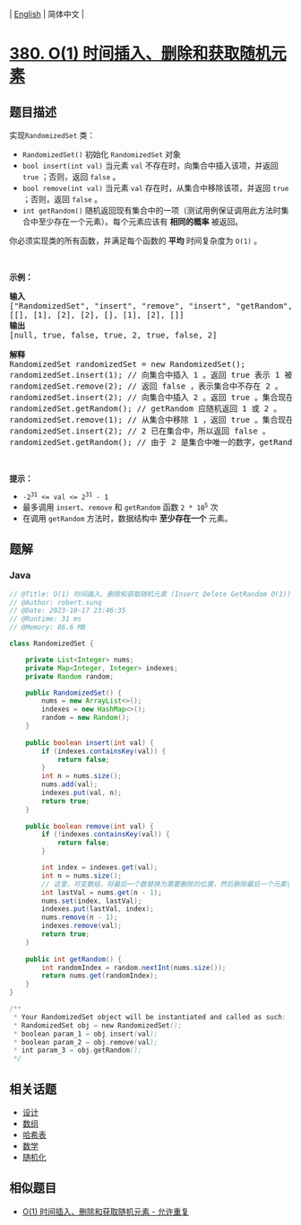 
| [English](README_EN.md) | 简体中文 |

# [380. O(1) 时间插入、删除和获取随机元素](https://leetcode.cn//problems/insert-delete-getrandom-o1/)

## 题目描述

<p>实现<code>RandomizedSet</code> 类：</p>

<div class="original__bRMd">
<div>
<ul>
	<li><code>RandomizedSet()</code> 初始化 <code>RandomizedSet</code> 对象</li>
	<li><code>bool insert(int val)</code> 当元素 <code>val</code> 不存在时，向集合中插入该项，并返回 <code>true</code> ；否则，返回 <code>false</code> 。</li>
	<li><code>bool remove(int val)</code> 当元素 <code>val</code> 存在时，从集合中移除该项，并返回 <code>true</code> ；否则，返回 <code>false</code> 。</li>
	<li><code>int getRandom()</code> 随机返回现有集合中的一项（测试用例保证调用此方法时集合中至少存在一个元素）。每个元素应该有 <strong>相同的概率</strong> 被返回。</li>
</ul>

<p>你必须实现类的所有函数，并满足每个函数的 <strong>平均</strong> 时间复杂度为 <code>O(1)</code> 。</p>

<p>&nbsp;</p>

<p><strong>示例：</strong></p>

<pre>
<strong>输入</strong>
["RandomizedSet", "insert", "remove", "insert", "getRandom", "remove", "insert", "getRandom"]
[[], [1], [2], [2], [], [1], [2], []]
<strong>输出</strong>
[null, true, false, true, 2, true, false, 2]

<strong>解释</strong>
RandomizedSet randomizedSet = new RandomizedSet();
randomizedSet.insert(1); // 向集合中插入 1 。返回 true 表示 1 被成功地插入。
randomizedSet.remove(2); // 返回 false ，表示集合中不存在 2 。
randomizedSet.insert(2); // 向集合中插入 2 。返回 true 。集合现在包含 [1,2] 。
randomizedSet.getRandom(); // getRandom 应随机返回 1 或 2 。
randomizedSet.remove(1); // 从集合中移除 1 ，返回 true 。集合现在包含 [2] 。
randomizedSet.insert(2); // 2 已在集合中，所以返回 false 。
randomizedSet.getRandom(); // 由于 2 是集合中唯一的数字，getRandom 总是返回 2 。
</pre>

<p>&nbsp;</p>

<p><strong>提示：</strong></p>

<ul>
	<li><code>-2<sup>31</sup> &lt;= val &lt;= 2<sup>31</sup> - 1</code></li>
	<li>最多调用 <code>insert</code>、<code>remove</code> 和 <code>getRandom</code> 函数 <code>2 *&nbsp;</code><code>10<sup>5</sup></code> 次</li>
	<li>在调用 <code>getRandom</code> 方法时，数据结构中 <strong>至少存在一个</strong> 元素。</li>
</ul>
</div>
</div>


## 题解


### Java

```Java
// @Title: O(1) 时间插入、删除和获取随机元素 (Insert Delete GetRandom O(1))
// @Author: robert.sunq
// @Date: 2023-10-17 23:46:35
// @Runtime: 31 ms
// @Memory: 86.6 MB

class RandomizedSet {

    private List<Integer> nums;
    private Map<Integer, Integer> indexes;
    private Random random;

    public RandomizedSet() {
        nums = new ArrayList<>();
        indexes = new HashMap<>();
        random = new Random();
    }
    
    public boolean insert(int val) {
        if (indexes.containsKey(val)) {
            return false;
        }
        int n = nums.size();
        nums.add(val);
        indexes.put(val, n);
        return true;
    }
    
    public boolean remove(int val) {
        if (!indexes.containsKey(val)) {
            return false;
        }

        int index = indexes.get(val);
        int n = nums.size();
        // 这里，可变数组，将最后一个数替换为需要删除的位置，然后删除最后一个元素\
        int lastVal = nums.get(n - 1);
        nums.set(index, lastVal);
        indexes.put(lastVal, index);
        nums.remove(n - 1);
        indexes.remove(val);
        return true;
    }
    
    public int getRandom() {
        int randomIndex = random.nextInt(nums.size());
        return nums.get(randomIndex);
    }
}

/**
 * Your RandomizedSet object will be instantiated and called as such:
 * RandomizedSet obj = new RandomizedSet();
 * boolean param_1 = obj.insert(val);
 * boolean param_2 = obj.remove(val);
 * int param_3 = obj.getRandom();
 */
```



## 相关话题

- [设计](https://leetcode.cn//tag/design)
- [数组](https://leetcode.cn//tag/array)
- [哈希表](https://leetcode.cn//tag/hash-table)
- [数学](https://leetcode.cn//tag/math)
- [随机化](https://leetcode.cn//tag/randomized)

## 相似题目


- [O(1) 时间插入、删除和获取随机元素 - 允许重复](../insert-delete-getrandom-o1-duplicates-allowed/README.md)
